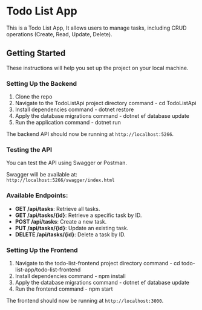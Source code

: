 # Todo List App

This is a Todo List App, It allows users to manage tasks, including CRUD operations (Create, Read, Update, Delete).

## Getting Started

These instructions will help you set up the project on your local machine.

### Setting Up the Backend

1. Clone the repo
2. Navigate to the TodoListApi project directory
    command - cd TodoListApi
3. Install dependencies
    command - dotnet restore
4. Apply the database migrations
    command - dotnet ef database update
5. Run the application
    command - dotnet run

The backend API should now be running at `http://localhost:5266`.

### Testing the API

You can test the API using Swagger or Postman.

Swagger will be available at:  
`http://localhost:5266/swagger/index.html`

### Available Endpoints:

- **GET /api/tasks**: Retrieve all tasks.
- **GET /api/tasks/{id}**: Retrieve a specific task by ID.
- **POST /api/tasks**: Create a new task.
- **PUT /api/tasks/{id}**: Update an existing task.
- **DELETE /api/tasks/{id}**: Delete a task by ID.

### Setting Up the Frontend

1. Navigate to the todo-list-frontend project directory
    command - cd todo-list-app/todo-list-frontend
2. Install dependencies
    command - npm install
3. Apply the database migrations
    command - dotnet ef database update
4. Run the frontend
    command - npm start

The frontend should now be running at `http://localhost:3000`.